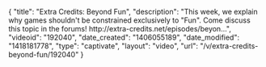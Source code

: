 {
    "title": "Extra Credits: Beyond Fun",
    "description": "This week, we explain why games shouldn't be constrained exclusively to \"Fun\". Come discuss this topic in the forums! http:\/\/extra-credits.net\/episodes\/beyon...",
    "videoid": "192040",
    "date_created": "1406055189",
    "date_modified": "1418181778",
    "type": "captivate",
    "layout": "video",
    "url": "\/v\/extra-credits-beyond-fun\/192040"
}